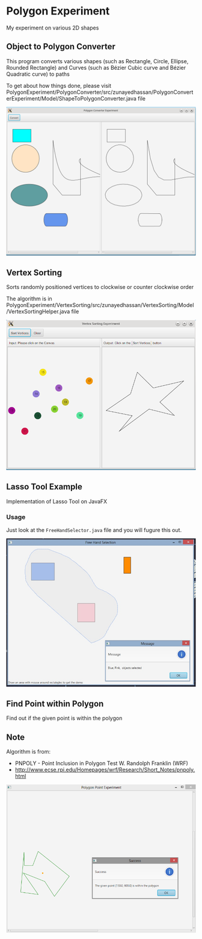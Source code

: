 # Polygon Experiment
My experiment on various 2D shapes

## Object to Polygon Converter

This program converts various shapes (such as Rectangle, Circle, Ellipse, Rounded Rectangle) and Curves (such as Bézier Cubic curve and Bézier Quadratic curve) to paths

To get about how things done, please visit PolygonExperiment/PolygonConverter/src/zunayedhassan/PolygonConverterExperiment/Model/ShapeToPolygonConverter.java file

![Object to polygon converter preview](https://raw.githubusercontent.com/zunayedhassan/PolygonExperiment/master/PolygonConverter/preview.png)

## Vertex Sorting
Sorts randomly positioned vertices to clockwise or counter clockwise order

The algorithm is in PolygonExperiment/VertexSorting/src/zunayedhassan/VertexSorting/Model/VertexSortingHelper.java file

![Vertex Sorting preview](https://raw.githubusercontent.com/zunayedhassan/PolygonExperiment/master/VertexSorting/preview.png)

## Lasso Tool Example
Implementation of Lasso Tool on JavaFX

### Usage ###
Just look at the ```FreeHandSelector.java``` file and you will fugure this out.

![Lasso tool preview](https://raw.githubusercontent.com/zunayedhassan/PolygonExperiment/master/LassoTool/preview.jpg)

## Find Point within Polygon
Find out if the given point is within the polygon

## Note ##
Algorithm is from:
* PNPOLY - Point Inclusion in Polygon Test W. Randolph Franklin (WRF) 
* http://www.ecse.rpi.edu/Homepages/wrf/Research/Short_Notes/pnpoly.html

![ScreenShot](https://github.com/zunayedhassan/PolygonExperiment/blob/master/FindPointWithinPolygon/preview.png?raw=true)
